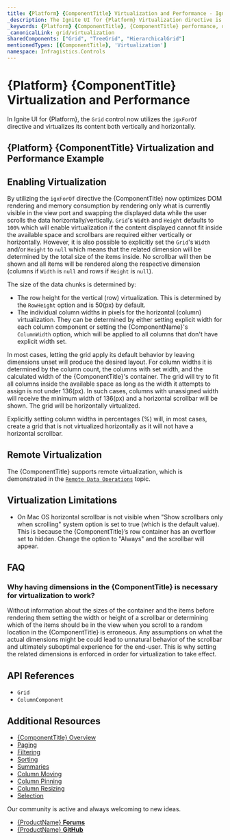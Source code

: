 ```yaml
---
title: {Platform} {ComponentTitle} Virtualization and Performance - Ignite UI for {Platform}
_description: The Ignite UI for {Platform} Virtualization directive is the core mechanic behind the speed & performance of the grid when handling large data sets. Try for free!
_keywords: {Platform} {ComponentTitle}, {ComponentTitle} performance, data table virtualization, ignite ui for {Platform}
_canonicalLink: grid/virtualization
sharedComponents: ["Grid", "TreeGrid", "HierarchicalGrid"]
mentionedTypes: [{ComponentTitle}, 'Virtualization']
namespace: Infragistics.Controls
---
```


# {Platform} {ComponentTitle} Virtualization and Performance

In Ignite UI for {Platform}, the `Grid` control now utilizes the `igxForOf` directive and virtualizes its content both vertically and horizontally.

## {Platform} {ComponentTitle} Virtualization and Performance Example

<code-view style="height:550px"
           data-demos-base-url="{environment:dvDemosBaseUrl}"
           iframe-src="{environment:dvDemosBaseUrl}/{ComponentSample}-data-virtualization"
           alt="{Platform} {ComponentTitle} Virtualization and Performance Example">
</code-view>

<div class="divider--half"></div>

## Enabling Virtualization

By utilizing the `igxForOf` directive the {ComponentTitle} now optimizes DOM rendering and memory consumption by rendering only what is currently visible in the view port and swapping the displayed data while the user scrolls the data horizontally/vertically. `Grid`'s `Width` and `Height` defaults to `100%` which will enable virtualization if the content displayed cannot fit inside the available space and scrollbars are required either vertically or horizontally. However, it is also possible to explicitly set the `Grid`'s `Width` and/or `Height` to `null` which means that the related dimension will be determined by the total size of the items inside. No scrollbar will then be shown and all items will be rendered along the respective dimension (columns if `Width` is `null` and rows if `Height` is `null`).

The size of the data chunks is determined by:

*   The row height for the vertical (row) virtualization. This is determined by the `RowHeight` option and is 50(px) by default.
*   The individual column widths in pixels for the horizontal (column) virtualization. They can be determined by either setting explicit width for each column component or setting the {ComponentName}'s `ColumnWidth` option, which will be applied to all columns that don't have explicit width set.

In most cases, letting the grid apply its default behavior by leaving dimensions unset will produce the desired layout. For column widths it is determined by the column count, the columns with set width, and the calculated width of the {ComponentTitle}'s container. The grid will try to fit all columns inside the available space as long as the width it attempts to assign is not under 136(px). In such cases, columns with unassigned width will receive the minimum width of 136(px) and a horizontal scrollbar will be shown. The grid will be horizontally virtualized.

Explicitly setting column widths in percentages (%) will, in most cases, create a grid that is not virtualized horizontally as it will not have a horizontal scrollbar.

## Remote Virtualization

The {ComponentTitle} supports remote virtualization, which is demonstrated in the [`Remote Data Operations`](remote-data-operations.md) topic.

## Virtualization Limitations

*   On Mac OS horizontal scrollbar is not visible when "Show scrollbars only when scrolling" system option is set to true (which is the default value). This is because the {ComponentTitle}’s row container has an overflow set to hidden. Change the option to "Always" and the scrollbar will appear.

## FAQ

### Why having dimensions in the {ComponentTitle} is necessary for virtualization to work?

Without information about the sizes of the container and the items before rendering them setting the width or height of a scrollbar or determining which of the items should be in the view when you scroll to a random location in the {ComponentTitle} is erroneous. Any assumptions on what the actual dimensions might be could lead to unnatural behavior of the scrollbar and ultimately suboptimal experience for the end-user. This is why setting the related dimensions is enforced in order for virtualization to take effect.

## API References
* `Grid`
* `ColumnComponent`

## Additional Resources
<div class="divider--half"></div>

* [{ComponentTitle} Overview](overview.md)
* [Paging](paging.md)
* [Filtering](filtering.md)
* [Sorting](sorting.md)
* [Summaries](summaries.md)
* [Column Moving](column-moving.md)
* [Column Pinning](column-pinning.md)
* [Column Resizing](column-resizing.md)
* [Selection](selection.md)

<div class="divider--half"></div>
Our community is active and always welcoming to new ideas.

* [{ProductName} **Forums**](https://www.infragistics.com/community/forums/f/ignite-ui-for-{Platform})
* [{ProductName}  **GitHub**](https://github.com/IgniteUI/igniteui-{Platform})